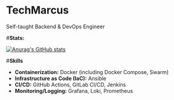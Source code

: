 # TechMarcus
Self-taught Backend & DevOps Engineer<br>

#**Stats:**

[![Anurag's GitHub stats](https://github-readme-stats.vercel.app/api?username=TechMarcus&show_icons=true&theme=tokyonight)](https://github.com/anuraghazra/github-readme-stats)

#**Skills**

- **Containerization:** Docker (including Docker Compose, Swarm)  
- **Infrastructure as Code (IaC):** Ansible  
- **CI/CD:** GitHub Actions, GitLab CI/CD, Jenkins  
- **Monitoring/Logging:** Grafana, Loki, Prometheus

